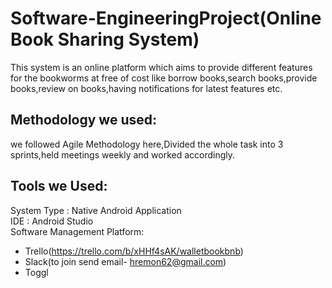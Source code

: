 # Software-EngineeringProject(Online Book Sharing System)
This system is an online platform which aims to provide different features for the bookworms at free of cost like 
borrow books,search books,provide books,review on books,having notifications for latest features etc.
## Methodology we used:
we followed Agile Methodology here,Divided the whole task into 3 sprints,held meetings weekly and worked accordingly.
## Tools we Used:
System Type : Native Android Application </br> 
IDE : Android Studio </br>
Software Management Platform:
 - Trello(https://trello.com/b/xHHf4sAK/walletbookbnb)
 - Slack(to join send email- hremon62@gmail.com)
 - Toggl
